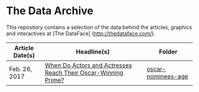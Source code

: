 # The Data Archive
This repository contains a selection of the data behind the articles, graphics and interactives at [The DataFace] (http://thedataface.com/).


Article Date(s) | Headline(s) | Folder
---|---------|-------------
Feb. 26, 2017 | [When Do Actors and Actresses Reach Their Oscar-Winning Prime?](http://thedataface.com/oscar-nominees-age/) | [oscar-nominees-age](oscar-nominees-age)
